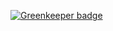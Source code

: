 
[![Greenkeeper badge](https://badges.greenkeeper.io/omichelsen/boilerplate-react.svg)](https://greenkeeper.io/)
